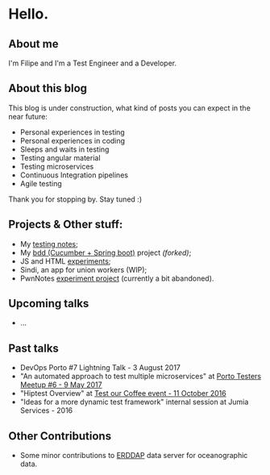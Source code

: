 # Hello.

## About me

I'm Filipe and I'm a Test Engineer and a Developer.

## About this blog

This blog is under construction, what kind of posts you can expect in the near future:
- Personal experiences in testing
- Personal experiences in coding
- Sleeps and waits in testing
- Testing angular material
- Testing microservices
- Continuous Integration pipelines
- Agile testing

Thank you for stopping by. Stay tuned :)

## Projects & Other stuff:
- My [testing notes](https://github.com/filfreire/testing/blob/master/README.md);
- My [bdd (Cucumber + Spring boot)](https://github.com/filfreire/bdd) project *(forked)*;
- JS and HTML [experiments](https://github.com/dembros/tileMe);
- Sindi, an app for union workers (WIP);
- PwnNotes [experiment project](https://github.com/dembros/PwnNotes) (currently a bit abandoned).


## Upcoming talks
- ...

## Past talks
- DevOps Porto #7 Lightning Talk - 3 August 2017
- "An automated approach to test multiple microservices" at [Porto Testers Meetup #6 - 9 May 2017](https://www.eventbrite.pt/e/bilhetes-porto-testers-meetup-6-33774996925)
- "Hiptest Overview" at [Test our Coffee event - 11 October 2016](https://www.pstqb.pt/11102016-pt)
- "Ideas for a more dynamic test framework" internal session at Jumia Services - 2016


## Other Contributions
- Some minor contributions to [ERDDAP](http://coastwatch.pfeg.noaa.gov/erddap/download/changes.html) data server for oceanographic data.

